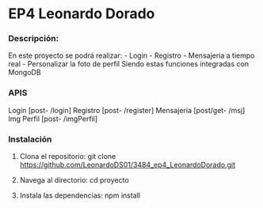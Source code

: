 # EP4 Leonardo Dorado

### Descripción:
  En este proyecto se podrá realizar:
    - Login
    - Registro
    - Mensajeria a tiempo real
    - Personalizar la foto de perfil
  Siendo estas funciones integradas con MongoDB

### APIS
  Login [post-  /login]
  Registro [post-  /register]
  Mensajería [post/get-  /msj]
  Img Perfil [post-  /imgPerfil]

### Instalación
  1. Clona el repositorio:
   git clone https://github.com/LeonardoDS01/3484_ep4_LeonardoDorado.git

  2. Navega al directorio:
   cd proyecto

  3. Instala las dependencias:
   npm install
